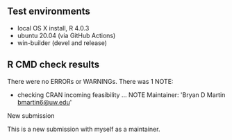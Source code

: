 ## Test environments
* local OS X install, R 4.0.3
* ubuntu 20.04 (via GitHub Actions)
* win-builder (devel and release)

## R CMD check results
There were no ERRORs or WARNINGs. There was 1 NOTE:

* checking CRAN incoming feasibility ... NOTE
Maintainer: 'Bryan D Martin <bmartin6@uw.edu>'

New submission

This is a new submission with myself as a maintainer.

